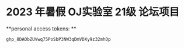 # 2023 年暑假 OJ实验室 21级 论坛项目



**personal access tokens: **

```
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
```

